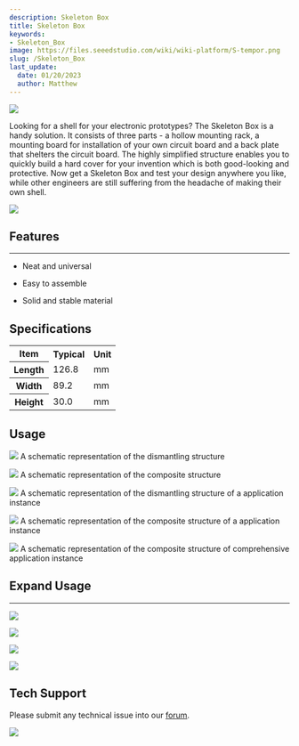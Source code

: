 ```yaml
---
description: Skeleton Box
title: Skeleton Box
keywords:
- Skeleton_Box
image: https://files.seeedstudio.com/wiki/wiki-platform/S-tempor.png
slug: /Skeleton_Box
last_update:
  date: 01/20/2023
  author: Matthew
---
```


![](https://files.seeedstudio.com/wiki/Skeleton_Box/img/Skeleton_box_01.jpg)

Looking for a shell for your electronic prototypes? The Skeleton Box is a handy solution. It consists of three parts - a hollow mounting rack, a mounting board for installation of your own circuit board and a back plate that shelters the circuit board. The highly simplified structure enables you to quickly build a hard cover for your invention which is both good-looking and protective. Now get a Skeleton Box and test your design anywhere you like, while other engineers are still suffering from the headache of making their own shell.

[![](https://files.seeedstudio.com/wiki/Seeed-WiKi/docs/images/300px-Get_One_Now_Banner-ragular.png)](https://www.seeedstudio.com/Skeleton-Box-p-1407.html)

##  Features
---
*   Neat and universal

*   Easy to assemble

*   Solid and stable material

##  Specifications

<table  cellspacing="0" width="80%">
<tr>
<th scope="col"> Item
</th>
<th scope="col"> Typical
</th>
<th scope="col"> Unit
</th></tr>
<tr>
<th scope="row"> Length
</th>
<td> 126.8
</td>
<td> mm
</td></tr>
<tr>
<th scope="row"> Width
</th>
<td> 89.2
</td>
<td> mm
</td></tr>
<tr>
<th scope="row"> Height
</th>
<td> 30.0
</td>
<td> mm
</td></tr></table>

##   Usage

![](https://files.seeedstudio.com/wiki/Skeleton_Box/img/View_01.jpg)
A schematic representation of  the dismantling structure

![](https://files.seeedstudio.com/wiki/Skeleton_Box/img/View_3.jpg)
A schematic representation of  the composite structure

![](https://files.seeedstudio.com/wiki/Skeleton_Box/img/View_02.jpg)
A schematic representation of  the dismantling structure of a application instance

![](https://files.seeedstudio.com/wiki/Skeleton_Box/img/View_4.jpg)
A schematic representation of  the composite structure of a application instance


![](https://files.seeedstudio.com/wiki/Skeleton_Box/img/View_5.jpg)
A schematic representation of  the composite structure of comprehensive application instance



##  Expand Usage
---
![](https://files.seeedstudio.com/wiki/Skeleton_Box/img/Skeleton_Box_1.jpg)

![](https://files.seeedstudio.com/wiki/Skeleton_Box/img/Skeleton_Box_2.jpg)

![](https://files.seeedstudio.com/wiki/Skeleton_Box/img/Skeleton_Box_3.jpg)

![](https://files.seeedstudio.com/wiki/Skeleton_Box/img/Skeleton_Box_4.jpg)

## Tech Support
Please submit any technical issue into our [forum](https://forum.seeedstudio.com/).

<a href="https://www.seeedstudio.com/act-4.html?utm_source=wiki&utm_medium=wikibanner&utm_campaign=newproducts" target="_blank"><img src="https://files.seeedstudio.com/wiki/Wiki_Banner/new_product.jpg" /></a>
